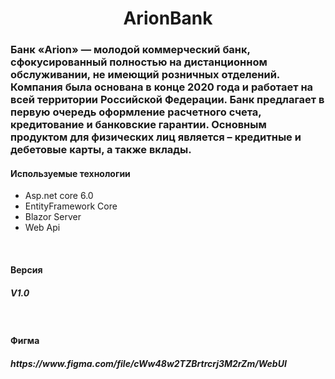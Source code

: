 ﻿<h1 align="center">ArionBank</h1>
<h3>Банк «Arion» — молодой коммерческий банк, сфокусированный полностью на дистанционном обслуживании, не имеющий розничных отделений. Компания была основана в конце 2020 года и работает на всей территории Российской Федерации. Банк предлагает в первую очередь оформление расчетного счета, кредитование и банковские гарантии.  Основным продуктом для физических лиц является – кредитные и дебетовые карты, а также вклады.  
</h3>
<h4>Используемые технологии</h4>
<ul>
     <li>Asp.net core 6.0</li>
     <li>EntityFramework Core</li>
     <li>Blazor Server</li>
     <li>Web Api</li>
</ul>
<br>
<h4>Версия</h4>
<h5>V1.0</h5>
<br>
<h4>Фигма</h4>
<h5>https://www.figma.com/file/cWw48w2TZBrtrcrj3M2rZm/WebUI</h5>